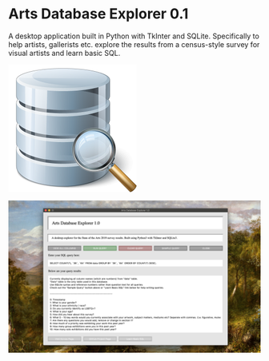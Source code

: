 # Arts Database Explorer 0.1

A desktop application built in Python with TkInter and SQLite. Specifically to help artists, gallerists etc. explore the results from a census-style survey for visual artists and learn basic SQL.

<img src="https://raw.githubusercontent.com/tombetthauser/image_library/master/data_explorer.png">

![example screenshot](https://raw.githubusercontent.com/tombetthauser/image_library/master/arts_database.png)
